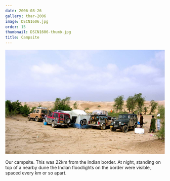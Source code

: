 ```yaml
---
date: 2006-08-26
gallery: thar-2006
image: DSCN1606.jpg
order: 15
thumbnail: DSCN1606-thumb.jpg
title: Campsite
---
```


![Campsite](./DSCN1606.jpg)

Our campsite. This was 22km from the Indian border. At night, standing on top of a nearby dune the Indian floodlights on the border were visible, spaced every km or so apart.